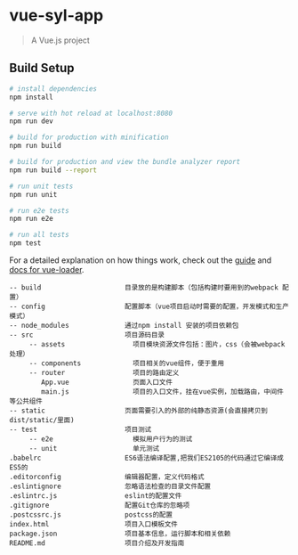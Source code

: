 # vue-syl-app

> A Vue.js project

## Build Setup

``` bash
# install dependencies
npm install

# serve with hot reload at localhost:8080
npm run dev

# build for production with minification
npm run build

# build for production and view the bundle analyzer report
npm run build --report

# run unit tests
npm run unit

# run e2e tests
npm run e2e

# run all tests
npm test
```

For a detailed explanation on how things work, check out the [guide](http://vuejs-templates.github.io/webpack/) and [docs for vue-loader](http://vuejs.github.io/vue-loader).

<pre class="hljs lua"><code><span class="hljs-comment">-- build                     目录放的是构建脚本（包括构建时要用到的webpack 配置）</span>
<span class="hljs-comment">-- config                    配置脚本（vue项目启动时需要的配置，开发模式和生产模式）</span>
<span class="hljs-comment">-- node_modules              通过npm install 安装的项目依赖包</span>
<span class="hljs-comment">-- src                       项目源码目录</span>
     <span class="hljs-comment">-- assets                 项目模块资源文件包括：图片，css（会被webpack处理）</span>
     <span class="hljs-comment">-- components             项目相关的vue组件，便于重用</span>
     <span class="hljs-comment">-- router                 项目的路由定义</span>
        App.vue                页面入口文件
        main.js                项目的入口文件，挂在vue实例，加载路由，中间件等公共组件
<span class="hljs-comment">-- static                    页面需要引入的外部的纯静态资源(会直接拷贝到dist/static/里面)</span>
<span class="hljs-comment">-- test                      项目测试</span>
     <span class="hljs-comment">-- e2e                    模拟用户行为的测试</span>
     <span class="hljs-comment">-- unit                   单元测试</span>
.babelrc                     ES6语法编译配置,把我们ES2105的代码通过它编译成ES5的
.editorconfig                编辑器配置，定义代码格式
.eslintignore                忽略语法检查的目录文件配置
.eslintrc.js                 eslint的配置文件
.gitignore                   配置Git仓库的忽略项
.postcssrc.js                postcss的配置
index.html                   项目入口模板文件
<span class="hljs-built_in">package</span>.json                 项目基本信息，运行脚本和相关依赖
README.md                    项目介绍及开发指南
</code></pre>
